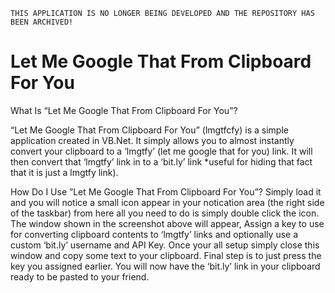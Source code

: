 `THIS APPLICATION IS NO LONGER BEING DEVELOPED AND THE REPOSITORY HAS BEEN ARCHIVED!`

Let Me Google That From Clipboard For You
========

What Is “Let Me Google That From Clipboard For You”?

“Let Me Google That From Clipboard For You” (lmgtfcfy) is a simple application created in VB.Net.
It simply allows you to almost instantly convert your clipboard to a ‘lmgtfy’ (let me google that for you) link. It will then convert that ‘lmgtfy’ link in to a ‘bit.ly’ link *useful for hiding that fact that it is just a lmgtfy link).

How Do I Use ”Let Me Google That From Clipboard For You”?
Simply load it and you will notice a small icon appear in your notication area (the right side of the taskbar) from here all you need to do is simply double click the icon. The window shown in the screenshot above will appear, Assign a key to use for converting clipboard contents to ‘lmgtfy’ links and optionally use a custom ‘bit.ly’ username and API Key. Once your all setup simply close this window and copy some text to your clipboard. Final step is to just press the key you assigned earlier. You will now have the ‘bit.ly’ link in your clipboard ready to be pasted to your friend.
